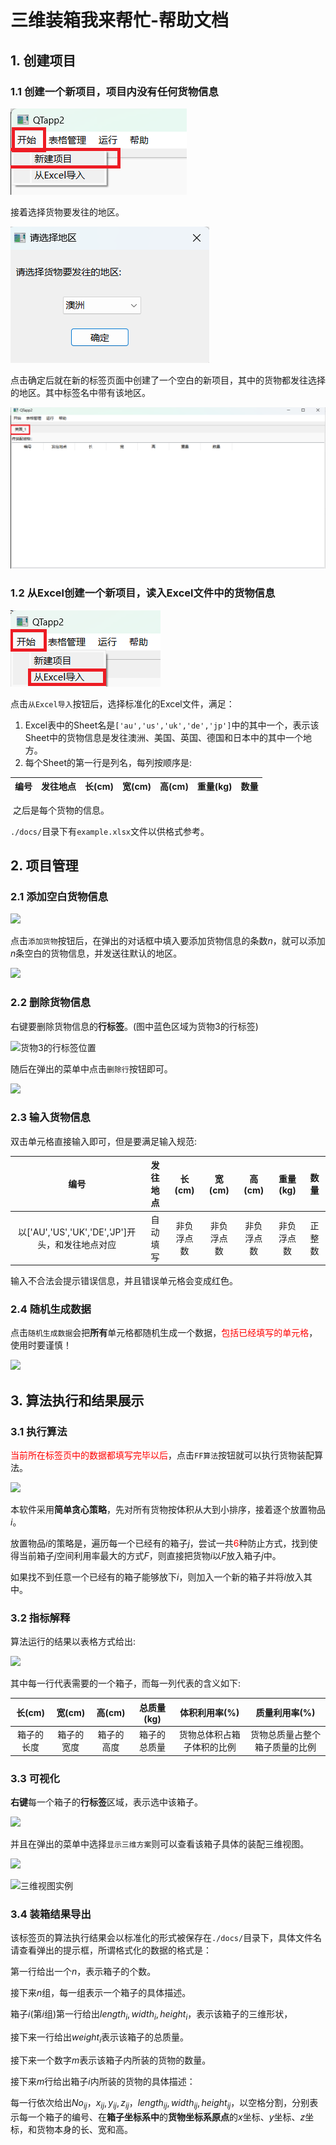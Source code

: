 # 三维装箱我来帮忙-帮助文档

## 1. 创建项目

### 1.1 创建一个新项目，项目内没有任何货物信息

![](./docs/imgs/1.png)

接着选择货物要发往的地区。

![](./docs/imgs/2.png)

点击确定后就在新的标签页面中创建了一个空白的新项目，其中的货物都发往选择的地区。其中标签名中带有该地区。

![](./docs/imgs/3.png)

### 1.2 从Excel创建一个新项目，读入Excel文件中的货物信息

![](./docs/imgs/4.png)

点击```从Excel导入```按钮后，选择标准化的Excel文件，满足：

1. Excel表中的Sheet名是```['au','us','uk','de','jp']```中的其中一个，表示该Sheet中的货物信息是发往澳洲、美国、英国、德国和日本中的其中一个地方。
2. 每个Sheet的第一行是列名，每列按顺序是:

| 编号 | 发往地点 | 长(cm) | 宽(cm) | 高(cm) | 重量(kg) | 数量 |
| :--: | :------: | :----: | :----: | :----: | :------: | :--: |

​	之后是每个货物的信息。

```./docs/```目录下有```example.xlsx```文件以供格式参考。

## 2. 项目管理

### 2.1 添加空白货物信息

![](./docs/imgs/5.png)

点击```添加货物```按钮后，在弹出的对话框中填入要添加货物信息的条数$n$，就可以添加$n$条空白的货物信息，并发送往默认的地区。

![](./docs/imgs/6.png)

### 2.2 删除货物信息

右键要删除货物信息的**行标签**。(图中蓝色区域为货物3的行标签)

![货物3的行标签位置](./docs/imgs/7.png)

随后在弹出的菜单中点击```删除行```按钮即可。

![](./docs/imgs/8.png)



### 2.3 输入货物信息

双击单元格直接输入即可，但是要满足输入规范:

|                       编号                       | 发往地点 |   长(cm)   |   宽(cm)   |   高(cm)   |  重量(kg)  |  数量  |
| :----------------------------------------------: | :------: | :--------: | :--------: | :--------: | :--------: | :----: |
| 以['AU','US','UK','DE','JP']开头，和发往地点对应 | 自动填写 | 非负浮点数 | 非负浮点数 | 非负浮点数 | 非负浮点数 | 正整数 |

输入不合法会提示错误信息，并且错误单元格会变成红色。

### 2.4 随机生成数据

点击```随机生成数据```会把**所有**单元格都随机生成一个数据，<font color="red">包括已经填写的单元格</font>，使用时要谨慎！

![](./docs/imgs/9.png)

## 3. 算法执行和结果展示

### 3.1 执行算法

<font color="red">当前所在标签页中的数据都填写完毕以后</font>，点击```FF算法```按钮就可以执行货物装配算法。

![](./docs/imgs/10.png)

本软件采用**简单贪心策略**，先对所有货物按体积从大到小排序，接着逐个放置物品$i$。

放置物品$i$的策略是，遍历每一个已经有的箱子$j$，尝试一共<font color="red">$6$</font>种防止方式，找到使得当前箱子$j$空间利用率最大的方式$F$，则直接把货物$i$以$F$放入箱子$j$中。

如果找不到任意一个已经有的箱子能够放下$i$，则加入一个新的箱子并将$i$放入其中。

### 3.2 指标解释

算法运行的结果以表格方式给出:

![](./docs/imgs/11.png)

其中每一行代表需要的一个箱子，而每一列代表的含义如下:

|   长(cm)   |   宽(cm)   |   高(cm)   |  总质量(kg)  |       体积利用率(%)        |         质量利用率(%)          |
| :--------: | :--------: | :--------: | :----------: | :------------------------: | :----------------------------: |
| 箱子的长度 | 箱子的宽度 | 箱子的高度 | 箱子的总质量 | 货物总体积占箱子体积的比例 | 货物总质量占整个箱子质量的比例 |

### 3.3 可视化

**右键**每一个箱子的**行标签**区域，表示选中该箱子。

![](./docs/imgs/12.png)

并且在弹出的菜单中选择```显示三维方案```则可以查看该箱子具体的装配三维视图。

![](./docs/imgs/13.png)



![三维视图实例](./docs/imgs/14.gif)

### 3.4 装箱结果导出

该标签页的算法执行结果会以标准化的形式被保存在```./docs/```目录下，具体文件名请查看弹出的提示框，所谓格式化的数据的格式是：

第一行给出一个$n$，表示箱子的个数。

接下来$n$组，每一组表示一个箱子的具体描述。

箱子$i$(第$i$组)第一行给出$length_i,width_i,height_i$，表示该箱子的三维形状，

接下来一行给出$weight_i$表示该箱子的总质量。

接下来一个数字$m$表示该箱子内所装的货物的数量。

接下来$m$行给出箱子$i$​内所装的货物的具体描述：

每一行依次给出$No_{ij}$，$x_{ij},y_{ij},z_{ij}$，$length_{ij},width_{ij},height_{ij}$，以空格分割，分别表示每一个箱子的编号、在**箱子坐标系中**的**货物坐标系原点**的$x$坐标、$y$坐标、$z$坐标，和货物本身的长、宽和高。





